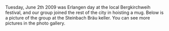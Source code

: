 Tuesday, June 2th 2009 was Erlangen day at the local Bergkirchweih festival, and our  group joined the rest of the city in hoisting a mug. Below is a picture of the group at the Steinbach Bräu keller. You can see more pictures in the photo gallery. 

